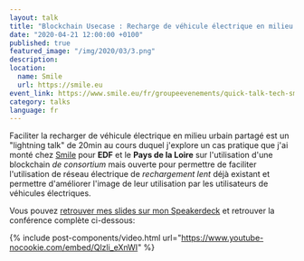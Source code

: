 ```yaml
---
layout: talk
title: "Blockchain Usecase : Recharge de véhicule électrique en milieu urbain partagé"
date: "2020-04-21 12:00:00 +0100"
published: true
featured_image: "/img/2020/03/3.png"
description:
location:
  name: Smile
  url: https://smile.eu
event_link: https://www.smile.eu/fr/groupeevenements/quick-talk-tech-smile
category: talks
language: fr
---
```

Faciliter la recharger de véhicule électrique en milieu urbain partagé est un "lightning talk" de 20min au cours duquel j'explore un cas pratique que j'ai monté chez [Smile](https://smile.eu) pour **EDF** et le **Pays de la Loire** sur l'utilisation d'une blockchain *de consortium* mais ouverte pour permettre de faciliter l'utilisation de réseau électrique de *rechargement lent* déjà existant et permettre d'améliorer l'image de leur utilisation par les utilisateurs de véhicules électriques.

Vous pouvez [retrouver mes slides sur mon Speakerdeck](https://speakerdeck.com/thibaultmilan/introduction-a-la-blockchain-et-cas-dusage?slide=22) et retrouver la conférence complète ci-dessous:

{% include post-components/video.html
url="https://www.youtube-nocookie.com/embed/Qlzli_eXnWI"
%}
